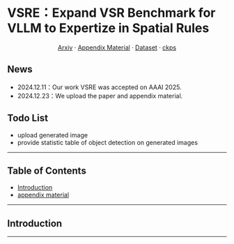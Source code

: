 # VSRE：Expand VSR Benchmark for VLLM to Expertize in Spatial Rules
  <p align="center">  
    <a href="https://arxiv.org/pdf/2412.18224">Arxiv</a>
    ·
    <a href="https://github.com/user-attachments/files/18237160/appendix.pdf">Appendix Material</a>
    ·
    <a href="">Dataset</a>
    ·
    <a href="">ckps</a>
  </p>


## News
- 2024.12.11：Our work VSRE was accepted on AAAI 2025.
- 2024.12.23：We upload the paper and appendix material.

## Todo List
- upload generated image
- provide statistic table of object detection on generated images 

---

## Table of Contents

- [Introduction](#introduction)
- [appendix material](https://github.com/user-attachments/files/18237160/appendix.pdf)



---

## Introduction


---


